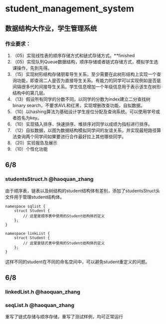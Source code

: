 # student_management_system
## 数据结构大作业，学生管理系统

### 作业要求：
1. （05）实现线性表的顺序存储方式和链式存储方式。**finished
2. （05）实现队列Queue数据结构，顺序存储或者链式存储方式，模拟学生选课操作，先到先得。
3. （15）实现树形结构存储朋辈导生关系，至少需要在此树形结构上实现一个查询功能，即查询二人是否为直接导生关系。有能力的同学可以实现例如是否是间隔很多代的间接导生关系。学生信息增加一个年级信息用于表示该生在树形结构中的第几层。
4. （13）假设所有同学的分数不同，以同学的分数为index建立二分查找树binary search，不要求AVL和红黑，实现增删改查功能，自拟数据。
5. （10）以hashing算法为基础设计学生座位分配及查询系统。可以使用学号或者姓名为key。
6. （10）实现插入排序、快速排序、堆排序对同学以成绩为指标进行排序。
7. （12）自拟数据，以图为数据结构模拟同学间的友谊关系，并实现最短路径算法查询两个同学间如果要进行合作最好拉上其他哪些同学。
8. （20）实验报告及展示
9. （10）个性化功能

## 6/8
### studentsStruct.h **@haoquan_zhang**
由于顺序表，链表以及树结构的student结构体有差别，添加了studentsStruct头文件用于管理student结构体。

    namespace sqlist {
        struct Student {
            // 这里是顺序表中使用的Student结构体的定义
        };
    }

    namespace linkList {
        struct Student {
            // 这里是链式表中使用的Student结构体的定义
        };
    }

这样不同的student在不同的命名空间中，可以避免student重定义的问题。

## 6/8
### linkedList.h **@haoquan_zhang**
### seqList.h **@haoquan_zhang**
重写了链式存储与顺序存储，重写了测试样例，均可正常运行
